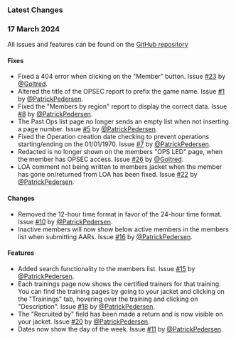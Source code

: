 ### Latest Changes



### 17 March 2024
All issues and features can be found on the [GitHub repository](https://github.com/THE-BWC/OpServ-Issues/issues/)

#### Fixes
* Fixed a 404 error when clicking on the "Member" button. Issue [#23](https://github.com/THE-BWC/OpServ-Issues/issues/23) by [@Goltred](https://github.com/Goltred).
* Altered the title of the OPSEC report to prefix the game name. Issue [#1](https://github.com/THE-BWC/OpServ-Issues/issues/1) by [@PatrickPedersen](https://github.com/PatrickPedersen).
* Fixed the "Members by region" report to display the correct data. Issue [#8](https://github.com/THE-BWC/OpServ-Issues/issues/8) by [@PatrickPedersen](https://github.com/PatrickPedersen).
* The Past Ops list page no longer sends an empty list when not inserting a page number. Issue [#5](https://github.com/THE-BWC/OpServ-Issues/issues/5) by [@PatrickPedersen](https://github.com/PatrickPedersen).
* Fixed the Operation creation date checking to prevent operations starting/ending on the 01/01/1970. Issue [#7](https://github.com/THE-BWC/OpServ-Issues/issues/7) by [@PatrickPedersen](https://github.com/PatrickPedersen).
* Redacted is no longer shown on the members "OPS LED" page, when the member has OPSEC access. Issue [#26](https://github.com/THE-BWC/OpServ-Issues/issues/26) by [@Goltred](https://github.com/Goltred).
* LOA comment not being written to members jacket when the member has gone on/returned from LOA has been fixed. Issue [#22](https://github.com/THE-BWC/OpServ-Issues/issues/22) by [@PatrickPedersen](https://github.com/PatrickPedersen).
  
#### Changes
* Removed the 12-hour time format in favor of the 24-hour time format. Issue [#10](https://github.com/THE-BWC/OpServ-Issues/issues/10) by [@PatrickPedersen](https://github.com/PatrickPedersen).
* Inactive members will now show below active members in the members list when submitting AARs. Issue [#16](https://github.com/THE-BWC/OpServ-Issues/issues/16) by [@PatrickPedersen](https://github.com/PatrickPedersen).

#### Features
* Added search functionality to the members list. Issue [#15](https://github.com/THE-BWC/OpServ-Issues/issues/15) by [@PatrickPedersen](https://github.com/PatrickPedersen).
* Each trainings page now shows the certified trainers for that training. You can find the training pages by going to your jacket and clicking on the "Trainings" tab, hovering over the training and clicking on "Description". Issue [#18](https://github.com/THE-BWC/OpServ-Issues/issues/18) by [@PatrickPedersen](https://github.com/PatrickPedersen).
* The "Recruited by" field has been made a return and is now visible on your jacket. Issue [#20](https://github.com/THE-BWC/OpServ-Issues/issues/20) by [@PatrickPedersen](https://github.com/PatrickPedersen).
* Dates now show the day of the week. Issue [#11](https://github.com/THE-BWC/OpServ-Issues/issues/11) by [@PatrickPedersen](https://github.com/PatrickPedersen).
